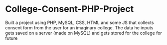 # College-Consent-PHP-Project
Built a project using PHP, MySQL, CSS, HTML and some JS that collects consent form from the user for an imaginary college. The data he inputs gets saved on a server (made on MySQL) and gets stored for the college for future 
